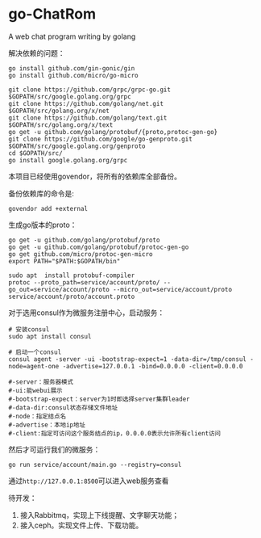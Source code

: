# go-ChatRom
A web chat program writing by golang

解决依赖的问题：
```
go install github.com/gin-gonic/gin
go install github.com/micro/go-micro

git clone https://github.com/grpc/grpc-go.git $GOPATH/src/google.golang.org/grpc
git clone https://github.com/golang/net.git $GOPATH/src/golang.org/x/net
git clone https://github.com/golang/text.git $GOPATH/src/golang.org/x/text
go get -u github.com/golang/protobuf/{proto,protoc-gen-go}
git clone https://github.com/google/go-genproto.git $GOPATH/src/google.golang.org/genproto
cd $GOPATH/src/
go install google.golang.org/grpc
```

本项目已经使用govendor，将所有的依赖库全部备份。

备份依赖库的命令是:
```
govendor add +external
```


生成go版本的proto：
```
go get -u github.com/golang/protobuf/proto
go get -u github.com/golang/protobuf/protoc-gen-go
go get github.com/micro/protoc-gen-micro
export PATH="$PATH:$GOPATH/bin"

sudo apt  install protobuf-compiler
protoc --proto_path=service/account/proto/ --go_out=service/account/proto --micro_out=service/account/proto service/account/proto/account.proto

```

对于选用consul作为微服务注册中心，启动服务：
```
# 安装consul
sudo apt install consul

# 启动一个consul
consul agent -server -ui -bootstrap-expect=1 -data-dir=/tmp/consul -node=agent-one -advertise=127.0.0.1 -bind=0.0.0.0 -client=0.0.0.0

#-server：服务器模式
#-ui:能webui展示
#-bootstrap-expect：server为1时即选择server集群leader
#-data-dir:consul状态存储文件地址
#-node：指定结点名
#-advertise：本地ip地址
#-client:指定可访问这个服务结点的ip，0.0.0.0表示允许所有client访问

```
然后才可运行我们的微服务：
```
go run service/account/main.go --registry=consul
```
通过`http://127.0.0.1:8500`可以进入web服务查看


待开发：
1. 接入Rabbitmq，实现上下线提醒、文字聊天功能；
2. 接入ceph。实现文件上传、下载功能。